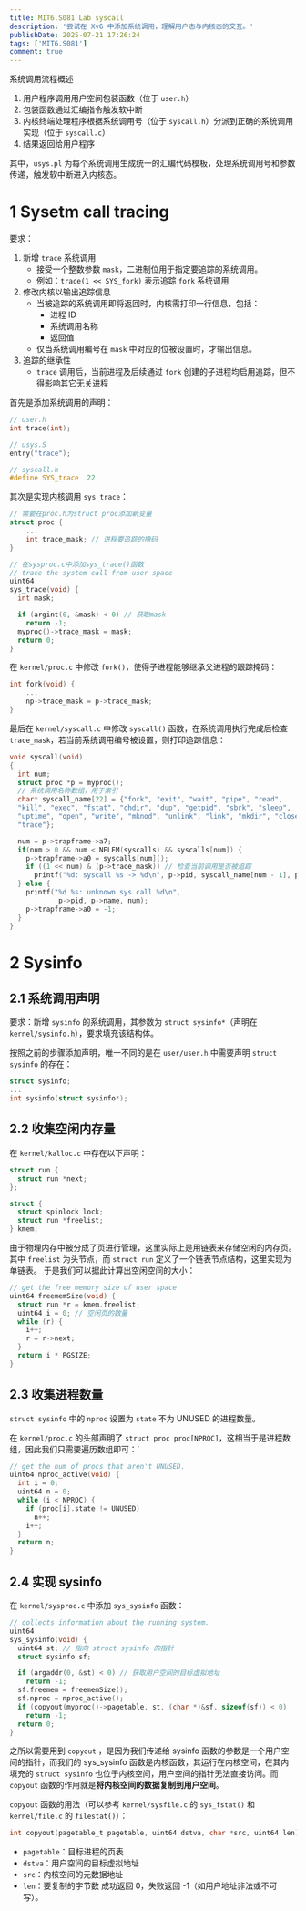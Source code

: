 ```yaml
---
title: MIT6.S081 Lab syscall
description: '尝试在 Xv6 中添加系统调用，理解用户态与内核态的交互。'
publishDate: 2025-07-21 17:26:24
tags: ['MIT6.S081']
comment: true
---
```




系统调用流程概述

1. 用户程序调用用户空间包装函数（位于 `user.h`）
2. 包装函数通过汇编指令触发软中断
3. 内核终端处理程序根据系统调用号（位于 `syscall.h`）分派到正确的系统调用实现（位于 `syscall.c`）
4. 结果返回给用户程序

其中，`usys.pl` 为每个系统调用生成统一的汇编代码模板，处理系统调用号和参数传递，触发软中断进入内核态。

# 1 Sysetm call tracing

要求：
1. 新增 `trace` 系统调用
	- 接受一个整数参数 `mask`，二进制位用于指定要追踪的系统调用。
	- 例如：`trace(1 << SYS_fork)` 表示追踪 `fork` 系统调用
2. 修改内核以输出追踪信息
	- 当被追踪的系统调用即将返回时，内核需打印一行信息，包括：
		- 进程 ID
		- 系统调用名称
		- 返回值
	- 仅当系统调用编号在 `mask` 中对应的位被设置时，才输出信息。
3. 追踪的继承性
	- `trace` 调用后，当前进程及后续通过 `fork` 创建的子进程均启用追踪，但不得影响其它无关进程

首先是添加系统调用的声明：
```C
// user.h
int trace(int);

// usys.S
entry("trace");

// syscall.h
#define SYS_trace  22
```

其次是实现内核调用 `sys_trace`：
```C
// 需要在proc.h为struct proc添加新变量
struct proc {
	...
	int trace_mask; // 进程要追踪的掩码
}

// 在sysproc.c中添加sys_trace()函数
// trace the system call from user space
uint64
sys_trace(void) {
  int mask;

  if (argint(0, &mask) < 0) // 获取mask
    return -1;
  myproc()->trace_mask = mask;
  return 0;
}
```

在 `kernel/proc.c` 中修改 `fork()`，使得子进程能够继承父进程的跟踪掩码：
```C
int fork(void) {
	...
	np->trace_mask = p->trace_mask;
}
```

最后在 `kernel/syscall.c` 中修改 `syscall()` 函数，在系统调用执行完成后检查 `trace_mask`，若当前系统调用编号被设置，则打印追踪信息：
```C
void syscall(void)
{
  int num;
  struct proc *p = myproc();
  // 系统调用名称数组，用于索引
  char* syscall_name[22] = {"fork", "exit", "wait", "pipe", "read", 
  "kill", "exec", "fstat", "chdir", "dup", "getpid", "sbrk", "sleep", 
  "uptime", "open", "write", "mknod", "unlink", "link", "mkdir", "close", 
  "trace"};

  num = p->trapframe->a7;
  if(num > 0 && num < NELEM(syscalls) && syscalls[num]) {
    p->trapframe->a0 = syscalls[num]();
    if ((1 << num) & (p->trace_mask)) // 检查当前调用是否被追踪
      printf("%d: syscall %s -> %d\n", p->pid, syscall_name[num - 1], p->trapframe->a0);
  } else {
    printf("%d %s: unknown sys call %d\n",
            p->pid, p->name, num);
    p->trapframe->a0 = -1;
  }
}
```


# 2 Sysinfo

## 2.1 系统调用声明

要求：新增 `sysinfo` 的系统调用，其参数为 `struct sysinfo*`（声明在 `kernel/sysinfo.h`），要求填充该结构体。

按照之前的步骤添加声明，唯一不同的是在 `user/user.h` 中需要声明 `struct sysinfo` 的存在：
```C
struct sysinfo;
...
int sysinfo(struct sysinfo*);
```

## 2.2 收集空闲内存量

在 `kernel/kalloc.c` 中存在以下声明：
```C
struct run {
  struct run *next;
};

struct {
  struct spinlock lock;
  struct run *freelist;
} kmem;
```
由于物理内存中被分成了页进行管理，这里实际上是用链表来存储空闲的内存页。其中 `freelist` 为头节点，而 `struct run` 定义了一个链表节点结构，这里实现为单链表。
于是我们可以据此计算出空闲空间的大小：
```C
// get the free memory size of user space
uint64 freememSize(void) {
  struct run *r = kmem.freelist;
  uint64 i = 0; // 空闲页的数量
  while (r) {
    i++;
    r = r->next;
  }
  return i * PGSIZE;
}
```

## 2.3 收集进程数量
`struct sysinfo` 中的 `nproc` 设置为 `state` 不为 UNUSED 的进程数量。

在 `kernel/proc.c` 的头部声明了 `struct proc proc[NPROC]`，这相当于是进程数组，因此我们只需要遍历数组即可：`
```C
// get the num of procs that aren't UNUSED.
uint64 nproc_active(void) {
  int i = 0;
  uint64 n = 0;
  while (i < NPROC) {
    if (proc[i].state != UNUSED) 
      n++;
    i++;
  }
  return n;
}
```

## 2.4 实现 sysinfo

在 `kernel/sysproc.c` 中添加 `sys_sysinfo` 函数：
```C
// collects information about the running system.
uint64
sys_sysinfo(void) {
  uint64 st; // 指向 struct sysinfo 的指针
  struct sysinfo sf;

  if (argaddr(0, &st) < 0) // 获取用户空间的目标虚拟地址
    return -1;
  sf.freemem = freememSize();
  sf.nproc = nproc_active();
  if (copyout(myproc()->pagetable, st, (char *)&sf, sizeof(sf)) < 0)
    return -1;
  return 0;
}
```

之所以需要用到 `copyout` ，是因为我们传递给 sysinfo 函数的参数是一个用户空间的指针，而我们的 sys_sysinfo 函数是内核函数，其运行在内核空间，在其内填充的 `struct sysinfo` 也位于内核空间，用户空间的指针无法直接访问。而 `copyout` 函数的作用就是**将内核空间的数据复制到用户空间**。

`copyout` 函数的用法（可以参考 `kernel/sysfile.c` 的 `sys_fstat()` 和 `kernel/file.c` 的 `filestat()`）：
```C
int copyout(pagetable_t pagetable, uint64 dstva, char *src, uint64 len);
```
- `pagetable`：目标进程的页表
- `dstva`：用户空间的目标虚拟地址
- `src`：内核空间的元数据地址
- `len`：要复制的字节数
成功返回 0，失败返回 -1（如用户地址非法或不可写）。